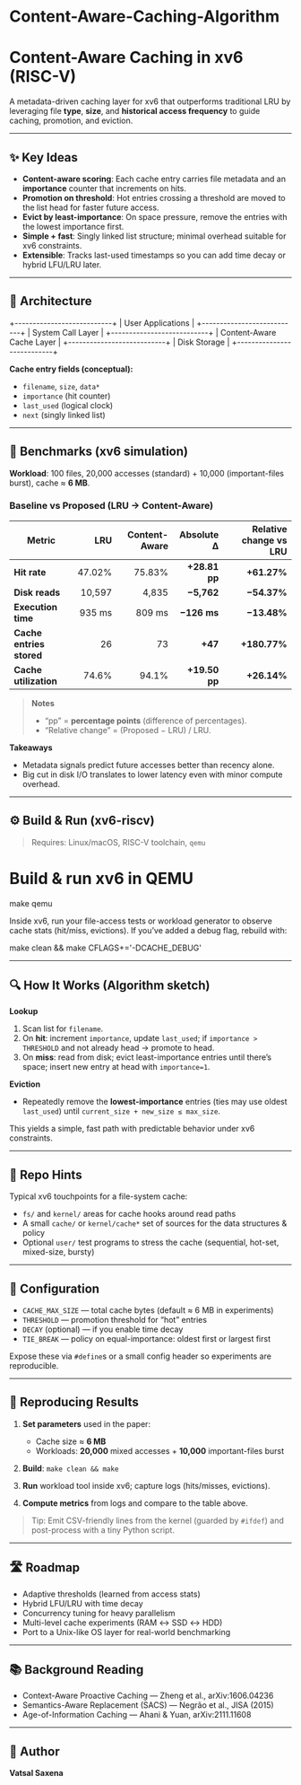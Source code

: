 # Content-Aware-Caching-Algorithm



# Content-Aware Caching in xv6 (RISC-V)

A metadata-driven caching layer for xv6 that outperforms traditional LRU by leveraging 
file **type**, **size**, and **historical access frequency** to guide caching, promotion, and eviction.

---

## ✨ Key Ideas

- **Content-aware scoring**: Each cache entry carries file metadata and an **importance** counter that increments on hits.
- **Promotion on threshold**: Hot entries crossing a threshold are moved to the list head for faster future access.
- **Evict by least-importance**: On space pressure, remove the entries with the lowest importance first.
- **Simple + fast**: Singly linked list structure; minimal overhead suitable for xv6 constraints.
- **Extensible**: Tracks last-used timestamps so you can add time decay or hybrid LFU/LRU later.

---

## 🧱 Architecture


+---------------------------+
\| User Applications         |
+---------------------------+
\| System Call Layer         |
+---------------------------+
\| Content-Aware Cache Layer |
+---------------------------+
\| Disk Storage              |
+---------------------------+



**Cache entry fields (conceptual):**
- `filename`, `size`, `data*`
- `importance` (hit counter)
- `last_used` (logical clock)
- `next` (singly linked list)

---

## 🧪 Benchmarks (xv6 simulation)

**Workload**: 100 files, 20,000 accesses (standard) + 10,000 (important-files burst), cache ≈ **6 MB**.

### Baseline vs Proposed (LRU → Content-Aware)

| Metric | LRU | Content-Aware | Absolute Δ | Relative change vs LRU |
|---|---:|---:|---:|---:|
| **Hit rate** | 47.02% | 75.83% | **+28.81 pp** | **+61.27%** |
| **Disk reads** | 10,597 | 4,835 | **−5,762** | **−54.37%** |
| **Execution time** | 935 ms | 809 ms | **−126 ms** | **−13.48%** |
| **Cache entries stored** | 26 | 73 | **+47** | **+180.77%** |
| **Cache utilization** | 74.6% | 94.1% | **+19.50 pp** | **+26.14%** |

> **Notes**
> - “pp” = **percentage points** (difference of percentages).
> - “Relative change” = (Proposed − LRU) / LRU.

**Takeaways**
- Metadata signals predict future accesses better than recency alone.
- Big cut in disk I/O translates to lower latency even with minor compute overhead.

---

## ⚙️ Build & Run (xv6-riscv)

> Requires: Linux/macOS, RISC-V toolchain, `qemu`

# Build & run xv6 in QEMU
make qemu


Inside xv6, run your file-access tests or workload generator to observe cache stats (hit/miss, evictions). If you’ve added a debug flag, rebuild with:


make clean && make CFLAGS+='-DCACHE_DEBUG'

---

## 🔍 How It Works (Algorithm sketch)

**Lookup**

1. Scan list for `filename`.
2. On **hit**: increment `importance`, update `last_used`; if `importance > THRESHOLD` and not already head → promote to head.
3. On **miss**: read from disk; evict least-importance entries until there’s space; insert new entry at head with `importance=1`.

**Eviction**

* Repeatedly remove the **lowest-importance** entries (ties may use oldest `last_used`) until `current_size + new_size ≤ max_size`.

This yields a simple, fast path with predictable behavior under xv6 constraints.

---

## 📁 Repo Hints

Typical xv6 touchpoints for a file-system cache:

* `fs/` and `kernel/` areas for cache hooks around read paths
* A small `cache/` or `kernel/cache*` set of sources for the data structures & policy
* Optional `user/` test programs to stress the cache (sequential, hot-set, mixed-size, bursty)

---

## 🧩 Configuration

* `CACHE_MAX_SIZE` — total cache bytes (default ≈ 6 MB in experiments)
* `THRESHOLD` — promotion threshold for “hot” entries
* `DECAY` (optional) — if you enable time decay
* `TIE_BREAK` — policy on equal-importance: oldest first or largest first

Expose these via `#define`s or a small config header so experiments are reproducible.

---

## 🔬 Reproducing Results

1. **Set parameters** used in the paper:

   * Cache size ≈ **6 MB**
   * Workloads: **20,000** mixed accesses + **10,000** important-files burst
2. **Build**: `make clean && make`
3. **Run** workload tool inside xv6; capture logs (hits/misses, evictions).
4. **Compute metrics** from logs and compare to the table above.

> Tip: Emit CSV-friendly lines from the kernel (guarded by `#ifdef`) and post-process with a tiny Python script.

---

## 🛣️ Roadmap

* Adaptive thresholds (learned from access stats)
* Hybrid LFU/LRU with time decay
* Concurrency tuning for heavy parallelism
* Multi-level cache experiments (RAM ↔ SSD ↔ HDD)
* Port to a Unix-like OS layer for real-world benchmarking

---

## 📚 Background Reading

* Context-Aware Proactive Caching — Zheng et al., arXiv:1606.04236
* Semantics-Aware Replacement (SACS) — Negrão et al., JISA (2015)
* Age-of-Information Caching — Ahani & Yuan, arXiv:2111.11608

---

## 👤 Author

**Vatsal Saxena**
